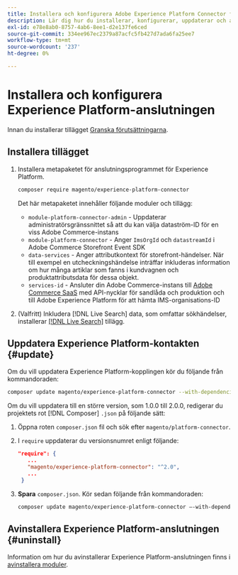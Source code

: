 ```yaml
---
title: Installera och konfigurera Adobe Experience Platform Connector från Adobe Commerce
description: Lär dig hur du installerar, konfigurerar, uppdaterar och avinstallerar Adobe Experience Platform Connector från Adobe Commerce.
exl-id: e78e8ab0-8757-4ab6-8ee1-d2e137fe6ced
source-git-commit: 334ee967ec2379a87acfc5fb427d7ada6fa25ee7
workflow-type: tm+mt
source-wordcount: '237'
ht-degree: 0%

---
```


# Installera och konfigurera Experience Platform-anslutningen

Innan du installerar tillägget [Granska förutsättningarna](overview.md#prereqs).

## Installera tillägget

1. Installera metapaketet för anslutningsprogrammet för Experience Platform.

   ```bash
   composer require magento/experience-platform-connector
   ```

   Det här metapaketet innehåller följande moduler och tillägg:

   * `module-platform-connector-admin` - Uppdaterar administratörsgränssnittet så att du kan välja dataström-ID för en viss Adobe Commerce-instans
   * `module-platform-connector` - Anger `ImsOrgId` och `datastreamId` i Adobe Commerce Storefront Event SDK
   * `data-services` - Anger attributkontext för storefront-händelser. När till exempel en utcheckningshändelse inträffar inkluderas information om hur många artiklar som fanns i kundvagnen och produktattributsdata för dessa objekt.
   * `services-id` - Ansluter din Adobe Commerce-instans till [Adobe Commerce SaaS](../landing/saas.md) med API-nycklar för sandlåda och produktion och till Adobe Experience Platform för att hämta IMS-organisations-ID

1. (Valfritt) Inkludera [!DNL Live Search] data, som omfattar sökhändelser, installerar [[!DNL Live Search]](../live-search/install.md) tillägg.

## Uppdatera Experience Platform-kontakten {#update}

Om du vill uppdatera Experience Platform-kopplingen kör du följande från kommandoraden:

```bash
composer update magento/experience-platform-connector --with-dependencies
```

Om du vill uppdatera till en större version, som 1.0.0 till 2.0.0, redigerar du projektets rot [!DNL Composer] `.json` på följande sätt:

1. Öppna roten `composer.json` fil och sök efter `magento/platform-connector`.

1. I `require` uppdaterar du versionsnumret enligt följande:

   ```json
   "require": {
      ...
      "magento/experience-platform-connector": "^2.0",
      ...
    }
   ```

1. **Spara** `composer.json`. Kör sedan följande från kommandoraden:

   ```bash
   composer update magento/experience-platform-connector –-with-dependencies
   ```

## Avinstallera Experience Platform-anslutningen {#uninstall}

Information om hur du avinstallerar Experience Platform-anslutningen finns i [avinstallera moduler](https://devdocs.magento.com/guides/v2.4/install-gde/install/cli/install-cli-uninstall-mods.html).
